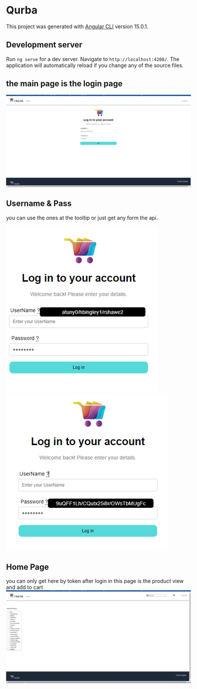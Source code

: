 # Qurba

This project was generated with [Angular CLI](https://github.com/angular/angular-cli) version 15.0.1.
## Development server

Run `ng serve` for a dev server. Navigate to `http://localhost:4200/`. The application will automatically reload if you change any of the source files.
## the main page is the login page 
![plot](./src/assets/Gitimg/1.PNG)

## Username & Pass
you can use the ones at the tooltip or just get any form the api.

![plot](./src/assets/Gitimg/2.png)  ![plot](./src/assets/Gitimg/3.png)

## Home Page
you can only get here by token after login in this page is the product view and add to cart 
![plot](./src/assets/Gitimg/4.PNG)
